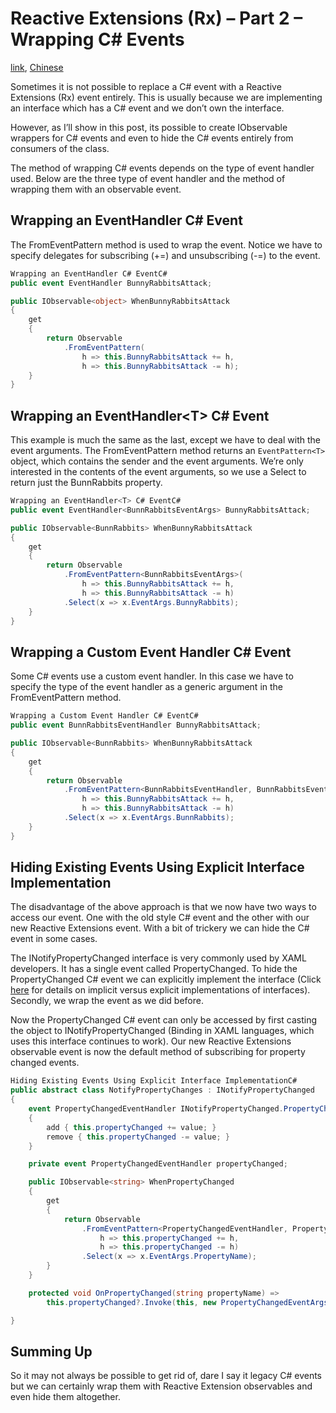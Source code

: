 # Reactive Extensions (Rx) – Part 2 – Wrapping C# Events

[link](https://rehansaeed.com/reactive-extensions-part2-wrapping-events/), [Chinese](README.zh-CN.md)

Sometimes it is not possible to replace a C# event with a Reactive Extensions (Rx) event entirely. This is usually because we are implementing an interface which has a C# event and we don’t own the interface.

However, as I’ll show in this post, its possible to create IObservable<T> wrappers for C# events and even to hide the C# events entirely from consumers of the class.

The method of wrapping C# events depends on the type of event handler used. Below are the three type of event handler and the method of wrapping them with an observable event.

## Wrapping an EventHandler C# Event

The FromEventPattern method is used to wrap the event. Notice we have to specify delegates for subscribing (+=) and unsubscribing (-=) to the event.

```c#
Wrapping an EventHandler C# EventC#
public event EventHandler BunnyRabbitsAttack;

public IObservable<object> WhenBunnyRabbitsAttack
{
    get
    {
        return Observable
            .FromEventPattern(
                h => this.BunnyRabbitsAttack += h,
                h => this.BunnyRabbitsAttack -= h);
    }
}
```

## Wrapping an EventHandler&lt;T&gt; C# Event

This example is much the same as the last, except we have to deal with the event arguments. The FromEventPattern method returns an `EventPattern<T>` object, which contains the sender and the event arguments. We’re only interested in the contents of the event arguments, so we use a Select to return just the BunnRabbits property.

```c#
Wrapping an EventHandler<T> C# EventC#
public event EventHandler<BunnRabbitsEventArgs> BunnyRabbitsAttack;

public IObservable<BunnRabbits> WhenBunnyRabbitsAttack
{
    get
    {
        return Observable
            .FromEventPattern<BunnRabbitsEventArgs>(
                h => this.BunnyRabbitsAttack += h,
                h => this.BunnyRabbitsAttack -= h)
            .Select(x => x.EventArgs.BunnyRabbits);
    }
}
```

## Wrapping a Custom Event Handler C# Event

Some C# events use a custom event handler. In this case we have to specify the type of the event handler as a generic argument in the FromEventPattern method.

```c#
Wrapping a Custom Event Handler C# EventC#
public event BunnRabbitsEventHandler BunnyRabbitsAttack;

public IObservable<BunnRabbits> WhenBunnyRabbitsAttack
{
    get
    {
        return Observable
            .FromEventPattern<BunnRabbitsEventHandler, BunnRabbitsEventArgs>(
                h => this.BunnyRabbitsAttack += h,
                h => this.BunnyRabbitsAttack -= h)
            .Select(x => x.EventArgs.BunnRabbits);
    }
}
```

## Hiding Existing Events Using Explicit Interface Implementation

The disadvantage of the above approach is that we now have two ways to access our event. One with the old style C# event and the other with our new Reactive Extensions event. With a bit of trickery we can hide the C# event in some cases.

The INotifyPropertyChanged interface is very commonly used by XAML developers. It has a single event called PropertyChanged. To hide the PropertyChanged C# event we can explicitly implement the interface (Click [here](https://stackoverflow.com/questions/143405/c-sharp-interfaces-implicit-implementation-versus-explicit-implementation) for details on implicit versus explicit implementations of interfaces). Secondly, we wrap the event as we did before.

Now the PropertyChanged C# event can only be accessed by first casting the object to INotifyPropertyChanged (Binding in XAML languages, which uses this interface continues to work). Our new Reactive Extensions observable event is now the default method of subscribing for property changed events.

```c#
Hiding Existing Events Using Explicit Interface ImplementationC#
public abstract class NotifyPropertyChanges : INotifyPropertyChanged
{
    event PropertyChangedEventHandler INotifyPropertyChanged.PropertyChanged
    {
        add { this.propertyChanged += value; }
        remove { this.propertyChanged -= value; }
    }

    private event PropertyChangedEventHandler propertyChanged;

    public IObservable<string> WhenPropertyChanged
    {
        get
        {
            return Observable
                .FromEventPattern<PropertyChangedEventHandler, PropertyChangedEventArgs>(
                    h => this.propertyChanged += h,
                    h => this.propertyChanged -= h)
                .Select(x => x.EventArgs.PropertyName);
        }
    }

    protected void OnPropertyChanged(string propertyName) =>
        this.propertyChanged?.Invoke(this, new PropertyChangedEventArgs(propertyName));

}
```

## Summing Up

So it may not always be possible to get rid of, dare I say it legacy C# events but we can certainly wrap them with Reactive Extension observables and even hide them altogether.
